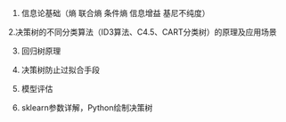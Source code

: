 1. 信息论基础（熵 联合熵 条件熵 信息增益 基尼不纯度）


2.决策树的不同分类算法（ID3算法、C4.5、CART分类树）的原理及应用场景


3. 回归树原理


4. 决策树防止过拟合手段


5. 模型评估


6. sklearn参数详解，Python绘制决策树
